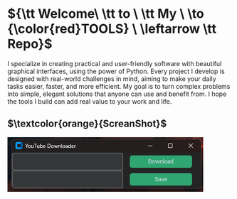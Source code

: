 # ${\tt  Welcome\ \tt to \ \tt My \ \to {\color{red}TOOLS} \ \leftarrow \tt Repo}$

I specialize in creating practical and user-friendly software with beautiful graphical interfaces, using the power of Python. Every project I develop is designed with real-world challenges in mind, aiming to make your daily tasks easier, faster, and more efficient. My goal is to turn complex problems into simple, elegant solutions that anyone can use and benefit from. I hope the tools I build can add real value to your work and life.

## $\textcolor{orange}{ScreanShot}$

![YVD](./src/ctk.png)